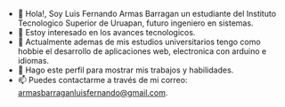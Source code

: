 - 👋  Hola!, Soy Luis Fernando Armas Barragan un estudiante del Instituto Tecnologico Superior de Uruapan, futuro ingeniero en sistemas. 
- 👀 Estoy interesado en los avances tecnologicos. 
- 🌱 Actualmente ademas de mis estudios universitarios tengo como hobbie el desarrollo de aplicaciones web, electronica con arduino e idiomas. 
- 💞️ Hago este perfil para mostrar mis trabajos y habilidades. 
- 📫 Puedes contactarme a través de mi correo: armasbarraganluisfernando@gmail.com. 




